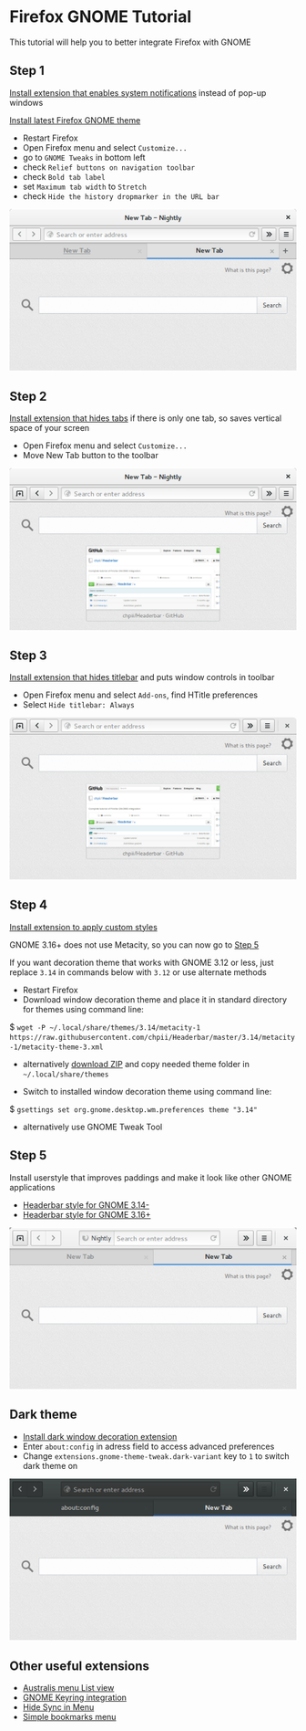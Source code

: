 # Firefox GNOME Tutorial

This tutorial will help you to better integrate Firefox with GNOME

## Step 1

[Install extension that enables system notifications](https://addons.mozilla.org/firefox/addon/gnotifier/) instead of pop-up windows

[Install latest Firefox GNOME theme](https://github.com/gnome-integration-team/firefox-gnome/releases)

 * Restart Firefox
 * Open Firefox menu and select `Customize...`
 * go to `GNOME Tweaks` in bottom left
 * check `Relief buttons on navigation toolbar`
 * check `Bold tab label`
 * set `Maximum tab width` to `Stretch`
 * check `Hide the history dropmarker in the URL bar`

![Screenshot](screenshots/1.png)

## Step 2

[Install extension that hides tabs](https://addons.mozilla.org/firefox/addon/hide-tab-bar-with-one-tab/) if there is only one tab, so saves vertical space of your screen

 * Open Firefox menu and select `Customize...`
 * Move New Tab button to the toolbar

![Screenshot](screenshots/2.png)

## Step 3

[Install extension that hides titlebar](https://addons.mozilla.org/firefox/addon/htitle/) and puts window controls in toolbar

 * Open Firefox menu and select `Add-ons`, find HTitle preferences
 * Select `Hide titlebar: Always`

![Screenshot](screenshots/3.png)

## Step 4

[Install extension to apply custom styles](https://addons.mozilla.org/firefox/addon/stylish/)

GNOME 3.16+ does not use Metacity, so you can now go to [Step 5](https://github.com/chpii/Headerbar#step-5)

If you want decoration theme that works with GNOME 3.12 or less, just replace `3.14` in commands below with `3.12` or use alternate methods

 * Restart Firefox
 * Download window decoration theme and place it in standard directory for themes using command line:

 $ `wget -P ~/.local/share/themes/3.14/metacity-1 https://raw.githubusercontent.com/chpii/Headerbar/master/3.14/metacity-1/metacity-theme-3.xml`

  * alternatively [download ZIP](https://github.com/chpii/Headerbar/archive/master.zip) and copy needed theme folder in `~/.local/share/themes`

 * Switch to installed window decoration theme using command line:

 $ `gsettings set org.gnome.desktop.wm.preferences theme "3.14"`

  * alternatively use GNOME Tweak Tool

## Step 5

Install userstyle that improves paddings and make it look like other GNOME applications

 * [Headerbar style for GNOME 3.14-](https://userstyles.org/styles/91417)
 * [Headerbar style for GNOME 3.16+](https://userstyles.org/styles/96733)

![Screenshot](screenshots/4.png)

## Dark theme

 * [Install dark window decoration extension](https://addons.mozilla.org/firefox/addon/darkwdec/)
 * Enter `about:config` in adress field to access advanced preferences 
 * Change `extensions.gnome-theme-tweak.dark-variant` key to `1` to switch dark theme on

![Screenshot](screenshots/dark.png)

## Other useful extensions

 * [Australis menu List view](https://userstyles.org/styles/97314)
 * [GNOME Keyring integration](https://addons.mozilla.org/firefox/addon/gnome-keyring-integration-1/)
 * [Hide Sync in Menu](https://addons.mozilla.org/firefox/addon/hide-sync-in-menu/)
 * [Simple bookmarks menu](https://addons.mozilla.org/firefox/addon/simple-bookmarks-menu/)
